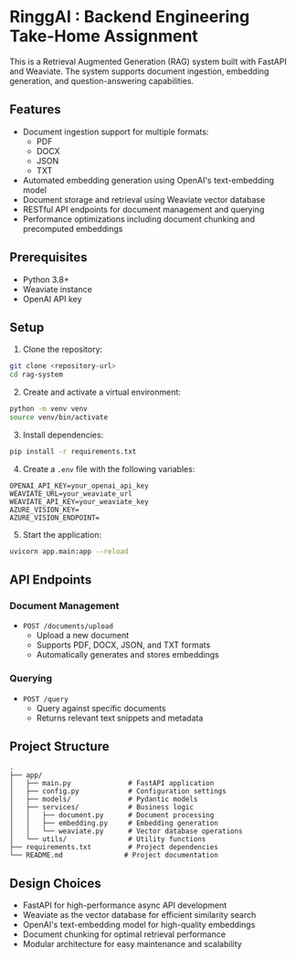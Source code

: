 # RinggAI : Backend Engineering Take-Home Assignment

This is a Retrieval Augmented Generation (RAG) system built with FastAPI and Weaviate. The system supports document ingestion, embedding generation, and question-answering capabilities.

## Features

- Document ingestion support for multiple formats:
  - PDF
  - DOCX
  - JSON
  - TXT
- Automated embedding generation using OpenAI's text-embedding model
- Document storage and retrieval using Weaviate vector database
- RESTful API endpoints for document management and querying
- Performance optimizations including document chunking and precomputed embeddings

## Prerequisites

- Python 3.8+
- Weaviate instance
- OpenAI API key

## Setup

1. Clone the repository:
```bash
git clone <repository-url>
cd rag-system
```

2. Create and activate a virtual environment:
```bash
python -m venv venv
source venv/bin/activate
```

3. Install dependencies:
```bash
pip install -r requirements.txt
```

4. Create a `.env` file with the following variables:
```
OPENAI_API_KEY=your_openai_api_key
WEAVIATE_URL=your_weaviate_url
WEAVIATE_API_KEY=your_weaviate_key
AZURE_VISION_KEY=
AZURE_VISION_ENDPOINT=
```

5. Start the application:
```bash
uvicorn app.main:app --reload
```

## API Endpoints

### Document Management

- `POST /documents/upload`
  - Upload a new document
  - Supports PDF, DOCX, JSON, and TXT formats
  - Automatically generates and stores embeddings

### Querying

- `POST /query`
  - Query against specific documents
  - Returns relevant text snippets and metadata

## Project Structure

```
.
├── app/
│   ├── main.py              # FastAPI application
│   ├── config.py            # Configuration settings
│   ├── models/              # Pydantic models
│   ├── services/            # Business logic
│   │   ├── document.py      # Document processing
│   │   ├── embedding.py     # Embedding generation
│   │   └── weaviate.py      # Vector database operations
│   └── utils/               # Utility functions
├── requirements.txt         # Project dependencies
└── README.md               # Project documentation
```

## Design Choices

- FastAPI for high-performance async API development
- Weaviate as the vector database for efficient similarity search
- OpenAI's text-embedding model for high-quality embeddings
- Document chunking for optimal retrieval performance
- Modular architecture for easy maintenance and scalability
